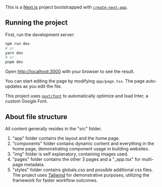 This is a [Next.js](https://nextjs.org/) project bootstrapped with [`create-next-app`](https://github.com/vercel/next.js/tree/canary/packages/create-next-app).

## Running the project

First, run the development server:

```bash
npm run dev
# or
yarn dev
# or
pnpm dev
```

Open [http://localhost:3000](http://localhost:3000) with your browser to see the result.

You can start editing the page by modifying `app/page.tsx`. The page auto-updates as you edit the file.

This project uses [`next/font`](https://nextjs.org/docs/basic-features/font-optimization) to automatically optimize and load Inter, a custom Google Font.

## About file structure
All content generally resides in the "src" folder.
1. "app" folder contains the layout and the home page.
2. "components" folder contains dynamic content and everything in the home page, demonstrating component usage in building websites.
3. "img" folder is self explanatory, containing images used.
4. "pages" folder contains the other 3 pages and a "_app.tsx" for multi-page metadata.
5. "styles" folder contains globals.css and possible additional css files.
The project uses [Tailwind](https://tailwindcss.com/) for demonstrative purposes, utilizing the framework for faster workflow outcomes.